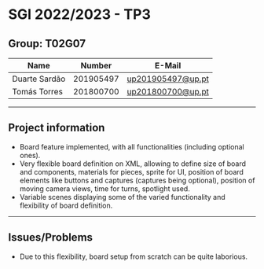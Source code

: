 # SGI 2022/2023 - TP3

## Group: T02G07

| Name             | Number    | E-Mail              |
| ---------------- | --------- | ------------------  |
| Duarte Sardão    | 201905497 | up201905497@up.pt   |
| Tomás Torres     | 201800700 | up201800700@up.pt   |

----
## Project information

- Board feature implemented, with all functionalities (including optional ones).
- Very flexible board definition on XML, allowing to define size of board and components, materials for pieces, sprite for UI, position of board elements like buttons and captures (captures being optional), position of moving camera views, time for turns, spotlight used.
- Variable scenes displaying some of the varied functionality and flexibility of board definition.
----
## Issues/Problems

- Due to this flexibility, board setup from scratch can be quite laborious.